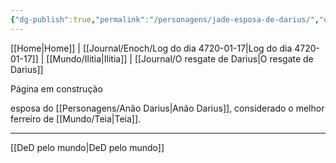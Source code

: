 ```yaml
---
{"dg-publish":true,"permalink":"/personagens/jade-esposa-de-darius/","dgHomeLink":true,"dgPassFrontmatter":false}
---
```


[[Home|Home]] | [[Journal/Enoch/Log do dia 4720-01-17|Log do dia 4720-01-17]] | [[Mundo/Ilitia|Ilitia]] | [[Journal/O resgate de Darius|O resgate de Darius]] 

Página em construção

esposa do [[Personagens/Anão Darius|Anão Darius]], considerado o melhor ferreiro de [[Mundo/Teia|Teia]].

---
[[DeD pelo mundo|DeD pelo mundo]]